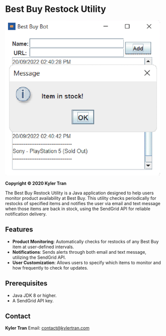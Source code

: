 # Best Buy Restock Utility
![Bot Preview](preview.png)

**Copyright &copy; 2020 Kyler Tran**

The Best Buy Restock Utility is a Java application designed to help users monitor product availability at Best Buy. This utility checks periodically for restocks of specified items and notifies the user via email and text message when those items are back in stock, using the SendGrid API for reliable notification delivery.

## Features

- **Product Monitoring**: Automatically checks for restocks of any Best Buy item at user-defined intervals.
- **Notifications**: Sends alerts through both email and text message, utilizing the SendGrid API.
- **User Customization**: Allows users to specify which items to monitor and how frequently to check for updates.

## Prerequisites

- Java JDK 8 or higher.
- A SendGrid API key.

## Contact

**Kyler Tran**
Email: [contact@kylertran.com](mailto:contact@kylertran.com)
